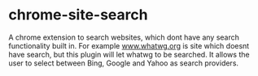 # chrome-site-search
A chrome extension to search websites, which dont have any search functionality built in. For example www.whatwg.org is site which doesnt have search, but this plugin will let whatwg to be searched. It allows the user to select between Bing, Google and Yahoo as search providers.
